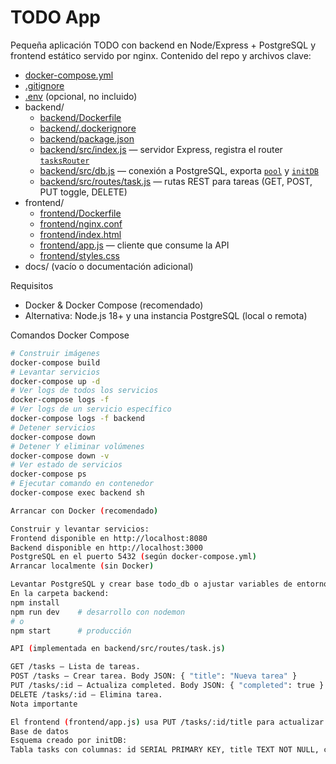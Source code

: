 # TODO App

Pequeña aplicación TODO con backend en Node/Express + PostgreSQL y frontend estático servido por nginx. Contenido del repo y archivos clave:

- [docker-compose.yml](docker-compose.yml)
- [.gitignore](.gitignore)
- [.env](.env) (opcional, no incluido)
- backend/
  - [backend/Dockerfile](backend/Dockerfile)
  - [backend/.dockerignore](backend/.dockerignore)
  - [backend/package.json](backend/package.json)
  - [backend/src/index.js](backend/src/index.js) — servidor Express, registra el router [`tasksRouter`](backend/src/routes/task.js)
  - [backend/src/db.js](backend/src/db.js) — conexión a PostgreSQL, exporta [`pool`](backend/src/db.js) y [`initDB`](backend/src/db.js)
  - [backend/src/routes/task.js](backend/src/routes/task.js) — rutas REST para tareas (GET, POST, PUT toggle, DELETE)
- frontend/
  - [frontend/Dockerfile](frontend/Dockerfile)
  - [frontend/nginx.conf](frontend/nginx.conf)
  - [frontend/index.html](frontend/index.html)
  - [frontend/app.js](frontend/app.js) — cliente que consume la API
  - [frontend/styles.css](frontend/styles.css)
- docs/ (vacío o documentación adicional)

Requisitos
- Docker & Docker Compose (recomendado)
- Alternativa: Node.js 18+ y una instancia PostgreSQL (local o remota)

Comandos Docker Compose
```bash
# Construir imágenes 
docker-compose build 
# Levantar servicios 
docker-compose up -d 
# Ver logs de todos los servicios 
docker-compose logs -f 
# Ver logs de un servicio específico 
docker-compose logs -f backend 
# Detener servicios 
docker-compose down 
# Detener Y eliminar volúmenes 
docker-compose down -v 
# Ver estado de servicios 
docker-compose ps 
# Ejecutar comando en contenedor 
docker-compose exec backend sh

Arrancar con Docker (recomendado)

Construir y levantar servicios:
Frontend disponible en http://localhost:8080
Backend disponible en http://localhost:3000
PostgreSQL en el puerto 5432 (según docker-compose.yml)
Arrancar localmente (sin Docker)

Levantar PostgreSQL y crear base todo_db o ajustar variables de entorno.
En la carpeta backend:
npm install
npm run dev    # desarrollo con nodemon
# o
npm start      # producción

API (implementada en backend/src/routes/task.js)

GET /tasks — Lista de tareas.
POST /tasks — Crear tarea. Body JSON: { "title": "Nueva tarea" }
PUT /tasks/:id — Actualiza completed. Body JSON: { "completed": true }
DELETE /tasks/:id — Elimina tarea.
Nota importante

El frontend (frontend/app.js) usa PUT /tasks/:id/title para actualizar el título. Esa ruta no está implementada en backend/src/routes/task.js. Añadir un endpoint PUT /tasks/:id/title en task.js si se desea soporte para edición de títulos.
Base de datos
Esquema creado por initDB:
Tabla tasks con columnas: id SERIAL PRIMARY KEY, title TEXT NOT NULL, completed BOOLEAN DEFAULT false, created_at TIMESTAMPTZ DEFAULT now()
